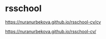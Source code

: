 # rsschool
https://nuranurbekova.github.io/rsschool-cv/cv

https://nuranurbekova.github.io/rsschool-cv/